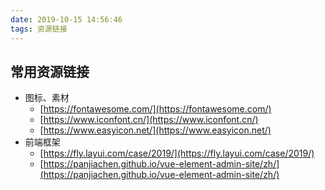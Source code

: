 ```yaml
---
date: 2019-10-15 14:56:46
tags: 资源链接
---
```


## 常用资源链接
- 图标、素材
    + [https://fontawesome.com/](https://fontawesome.com/)
    + [https://www.iconfont.cn/](https://www.iconfont.cn/)
    + [https://www.easyicon.net/](https://www.easyicon.net/)
- 前端框架
    + [https://fly.layui.com/case/2019/](https://fly.layui.com/case/2019/)
    + [https://panjiachen.github.io/vue-element-admin-site/zh/](https://panjiachen.github.io/vue-element-admin-site/zh/)
